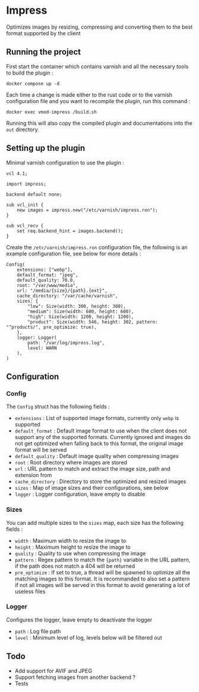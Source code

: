 # Impress
Optimizes images by resizing, compressing and converting them to the
best format supported by the client

## Running the project
First start the container which contains varnish and all the necessary
tools to build the plugin :
```shell
docker compose up -d
```

Each time a change is made either to the rust code or to the varnish
configuration file and you want to recompile the plugin, run this command :
```shell
docker exec vmod-impress /build.sh
```

Running this will also copy the compiled plugin and documentations into the
`out` directory.

## Setting up the plugin
Minimal varnish configuration to use the plugin :
```vcl
vcl 4.1;

import impress;

backend default none;

sub vcl_init {
    new images = impress.new("/etc/varnish/impress.ron");
}

sub vcl_recv {
    set req.backend_hint = images.backend();
}
```

Create the `/etc/varnish/impress.ron` configuration file, the following is an example
configuration file, see below for more details :
```ron
Config(
    extensions: ["webp"],
    default_format: "jpeg",
    default_quality: 70.0,
    root: "/var/www/media",
    url: "/media/{size}/{path}.{ext}",
    cache_directory: "/var/cache/varnish",
    sizes: {
        "low": Size(width: 300, height: 300),
        "medium": Size(width: 600, height: 600),
        "high": Size(width: 1200, height: 1200),
        "product": Size(width: 546, height: 302, pattern: "^products/", pre_optimize: true),
    },
    logger: Logger(
        path: "/var/log/impress.log",
        level: WARN
    ),
)
```

## Configuration

### Config
The `Config` struct has the following fields :
- `extensions` : List of supported image formats, currently only `webp` is supported
- `default_format` : Default image format to use when the client does not support 
any of the supported formats. Currently ignored and images do not get optimized when 
falling back to this format, the original image format will be served
- `default_quality` : Default image quality when compressing images
- `root` : Root directory where images are stored
- `url` : URL pattern to match and extract the image size, path and extension from
- `cache_directory` : Directory to store the optimized and resized images
- `sizes` : Map of image sizes and their configurations, see below
- `logger` : Logger configuration, leave empty to disable

### Sizes
You can add multiple sizes to the `sizes` map, each size has the following fields :
- `width` : Maximum width to resize the image to
- `height` : Maximum height to resize the image to
- `quality` : Quality to use when compressing the image
- `pattern` : Regex pattern to match the `{path}` variable in the URL pattern, if 
the path does not match a 404 will be returned
- `pre_optimize` : If set to true, a thread will be spawned to optimize all the 
matching images to this format. It is recommanded to also set a pattern if not 
all images will be served in this format to avoid generating a lot of useless files

### Logger
Configures the logger, leave empty to deactivate the logger
- `path` : Log file path
- `level` : Minimum level of log, levels below will be filtered out

## Todo
- Add support for AVIF and JPEG
- Support fetching images from another backend ?
- Tests

